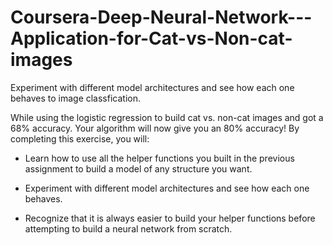 # Coursera-Deep-Neural-Network---Application-for-Cat-vs-Non-cat-images
 Experiment with different model architectures and see how each one behaves to image classfication.

While using the logistic regression to build cat vs. non-cat images and got a 68% accuracy. Your algorithm will now give you an 80% accuracy! By completing this exercise, you will:

- Learn how to use all the helper functions you built in the previous assignment to build a model of any structure you want.

- Experiment with different model architectures and see how each one behaves.

- Recognize that it is always easier to build your helper functions before attempting to build a neural network from scratch.
